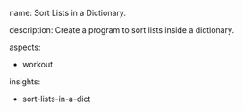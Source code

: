 name: Sort Lists in a Dictionary.

description: Create a program to sort lists inside a dictionary.

aspects:
  - workout

insights:
  - sort-lists-in-a-dict